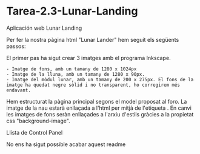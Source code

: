 # Tarea-2.3-Lunar-Landing
Aplicación web Lunar Landing

Per fer la nostra pàgina html "Lunar Lander" hem seguit els següents passos:

El primer pas ha sigut crear 3 imatges amb el programa Inkscape.

	- Imatge de fons, amb un tamany de 1280 x 1024px 
	- Imatge de la lluna, amb un tamany de 1280 x 90px. 
	- Imatge del mòdul lunar, amb un tamany de 200 x 275px. El fons de la imatge ha quedat negre sòlid i no transparent, ho corregirem més endavant.

Hem estructurat la pàgina principal segons el model proposat al foro. La imatge de la nau estarà enllaçada a l'html per mitjà de l'etiqueta <img>. En canvi les imatges de fons seràn 
enllaçades a l'arxiu d'estils gràcies a la propietat css "background-image". 
 
 
Llista de Control Panel

No ens ha sigut possible acabar aquest readme
